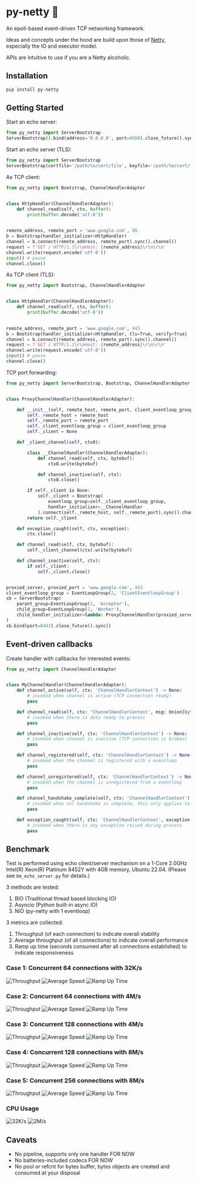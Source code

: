 # py-netty :rocket:

An epoll-based event-driven TCP networking framework.

Ideas and concepts under the hood are build upon those of [Netty](https://netty.io/), especially the IO and executor model.

APIs are intuitive to use if you are a Netty alcoholic.




## Installation

```bash
pip install py-netty
```

## Getting Started

Start an echo server:

```python
from py_netty import ServerBootstrap
ServerBootstrap().bind(address='0.0.0.0', port=8080).close_future().sync()
```

Start an echo server (TLS):

```python
from py_netty import ServerBootstrap
ServerBootstrap(certfile='/path/to/cert/file', keyfile='/path/to/cert/file').bind(address='0.0.0.0', port=9443).close_future().sync()
```

As TCP client:

```python
from py_netty import Bootstrap, ChannelHandlerAdapter


class HttpHandler(ChannelHandlerAdapter):
    def channel_read(self, ctx, buffer):
        print(buffer.decode('utf-8'))
        

remote_address, remote_port = 'www.google.com', 80
b = Bootstrap(handler_initializer=HttpHandler)
channel = b.connect(remote_address, remote_port).sync().channel()
request = f'GET / HTTP/1.1\r\nHost: {remote_address}\r\n\r\n'
channel.write(request.encode('utf-8'))
input() # pause
channel.close()
```


As TCP client (TLS):

```python
from py_netty import Bootstrap, ChannelHandlerAdapter


class HttpHandler(ChannelHandlerAdapter):
    def channel_read(self, ctx, buffer):
        print(buffer.decode('utf-8'))
        

remote_address, remote_port = 'www.google.com', 443
b = Bootstrap(handler_initializer=HttpHandler, tls=True, verify=True)
channel = b.connect(remote_address, remote_port).sync().channel()
request = f'GET / HTTP/1.1\r\nHost: {remote_address}\r\n\r\n'
channel.write(request.encode('utf-8'))
input() # pause
channel.close()
```

TCP port forwarding:

```python
from py_netty import ServerBootstrap, Bootstrap, ChannelHandlerAdapter, EventLoopGroup


class ProxyChannelHandler(ChannelHandlerAdapter):

    def __init__(self, remote_host, remote_port, client_eventloop_group):
        self._remote_host = remote_host
        self._remote_port = remote_port
        self._client_eventloop_group = client_eventloop_group
        self._client = None

    def _client_channel(self, ctx0):

        class __ChannelHandler(ChannelHandlerAdapter):
            def channel_read(self, ctx, bytebuf):
                ctx0.write(bytebuf)

            def channel_inactive(self, ctx):
                ctx0.close()

        if self._client is None:
            self._client = Bootstrap(
                eventloop_group=self._client_eventloop_group,
                handler_initializer=__ChannelHandler
            ).connect(self._remote_host, self._remote_port).sync().channel()
        return self._client

    def exception_caught(self, ctx, exception):
        ctx.close()

    def channel_read(self, ctx, bytebuf):
        self._client_channel(ctx).write(bytebuf)

    def channel_inactive(self, ctx):
        if self._client:
            self._client.close()


proxied_server, proxied_port = 'www.google.com', 443
client_eventloop_group = EventLoopGroup(2, 'ClientEventloopGroup')
sb = ServerBootstrap(
    parant_group=EventLoopGroup(1, 'Acceptor'),
    child_group=EventLoopGroup(2, 'Worker'),
    child_handler_initializer=lambda: ProxyChannelHandler(proxied_server, proxied_port, client_eventloop_group)
)
sb.bind(port=8443).close_future().sync()
```

## Event-driven callbacks

Create handler with callbacks for interested events:

``` python
from py_netty import ChannelHandlerAdapter


class MyChannelHandler(ChannelHandlerAdapter):
    def channel_active(self, ctx: 'ChannelHandlerContext') -> None:
        # invoked when channel is active (TCP connection ready)
        pass

    def channel_read(self, ctx: 'ChannelHandlerContext', msg: Union[bytes, socket.socket]) -> None:
        # invoked when there is data ready to process
        pass

    def channel_inactive(self, ctx: 'ChannelHandlerContext') -> None:
        # invoked when channel is inactive (TCP connection is broken)
        pass

    def channel_registered(self, ctx: 'ChannelHandlerContext') -> None:
        # invoked when the channel is registered with a eventloop
        pass

    def channel_unregistered(self, ctx: 'ChannelHandlerContext') -> None:
        # invoked when the channel is unregistered from a eventloop
        pass

    def channel_handshake_complete(self, ctx: 'ChannelHandlerContext') -> None:
        # invoked when ssl handshake is complete, this only applies to client side
        pass

    def exception_caught(self, ctx: 'ChannelHandlerContext', exception: Exception) -> None:
        # invoked when there is any exception raised during process
        pass
```


## Benchmark

Test is performed using echo client/server mechanism on a 1-Core 2.0GHz Intel(R) Xeon(R) Platinum 8452Y with 4GB memory, Ubuntu 22.04.
(Please see `bm_echo_server.py` for details.)

3 methods are tested: 
1. BIO (Traditional thread based blocking IO)
2. Asyncio (Python built-in async IO)
3. NIO (py-netty with 1 eventloop)

3 metrics are collected:
1. Throughput (of each connection) to indicate overall stability
2. Average throughput (of all connections) to indicate overall performance
3. Ramp up time (seconds consumed after all connections established) to indicate responsiveness

### Case 1: Concurrent 64 connections with 32K/s 
![Throughput](https://raw.githubusercontent.com/ruanhao/py-netty/master/img/64_concurrent_32K_throuput.png)
![Average Speed](https://raw.githubusercontent.com/ruanhao/py-netty/master/img/64_concurrent_32K_average.png)
![Ramp Up Time](https://raw.githubusercontent.com/ruanhao/py-netty/master/img/64_concurrent_32K_rampup.png)

### Case 2: Concurrent 64 connections with 4M/s 
![Throughput](https://raw.githubusercontent.com/ruanhao/py-netty/master/img/64_concurrent_4M_throuput.png)
![Average Speed](https://raw.githubusercontent.com/ruanhao/py-netty/master/img/64_concurrent_4M_average.png)
![Ramp Up Time](https://raw.githubusercontent.com/ruanhao/py-netty/master/img/64_concurrent_4M_rampup.png)

### Case 3: Concurrent 128 connections with 4M/s 
![Throughput](https://raw.githubusercontent.com/ruanhao/py-netty/master/img/128_concurrent_4M_throuput.png)
![Average Speed](https://raw.githubusercontent.com/ruanhao/py-netty/master/img/128_concurrent_4M_average.png)
![Ramp Up Time](https://raw.githubusercontent.com/ruanhao/py-netty/master/img/128_concurrent_4M_rampup.png)

### Case 4: Concurrent 128 connections with 8M/s 
![Throughput](https://raw.githubusercontent.com/ruanhao/py-netty/master/img/128_concurrent_8M_throuput.png)
![Average Speed](https://raw.githubusercontent.com/ruanhao/py-netty/master/img/128_concurrent_8M_average.png)
![Ramp Up Time](https://raw.githubusercontent.com/ruanhao/py-netty/master/img/128_concurrent_8M_rampup.png)


### Case 5: Concurrent 256 connections with 8M/s 
![Throughput](https://raw.githubusercontent.com/ruanhao/py-netty/master/img/256_concurrent_8M_throuput.png)
![Average Speed](https://raw.githubusercontent.com/ruanhao/py-netty/master/img/256_concurrent_8M_average.png)
![Ramp Up Time](https://raw.githubusercontent.com/ruanhao/py-netty/master/img/256_concurrent_8M_rampup.png)

### CPU Usage
![32K/s](https://raw.githubusercontent.com/ruanhao/py-netty/master/img/cpu_usage_32k.png)
![2M/s](https://raw.githubusercontent.com/ruanhao/py-netty/master/img/cpu_usage_2m.png)

## Caveats

- No pipeline, supports only one handler FOR NOW
- No batteries-included codecs FOR NOW
- No pool or refcnt for bytes buffer, bytes objects are created and consumed at your disposal



